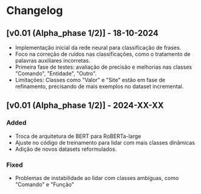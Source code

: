# Changelog

## [v0.01 (Alpha_phase 1/2)] - 18-10-2024
- Implementação inicial da rede neural para classificação de frases.
- Foco na correção de ruídos nas classificações, como o tratamento de palavras auxiliares incorretas.
- Primeira fase de testes: avaliação de precisão e melhorias nas classes "Comando", "Entidade", "Outro".
- Limitações: Classes como "Valor" e "Site" estão em fase de refinamento, precisando de mais exemplos no dataset incremental.

## [v0.01 (Alpha_phase 1/2)] - 2024-XX-XX
### Added
- Troca de arquitetura de BERT para RoBERTa-large
- Ajuste no código de treinamento para lidar com mais classes dinâmicas
- Adição de novos datasets reformulados.

### Fixed
- Problemas de instabilidade ao lidar com classes ambíguas, como "Comando" e "Função"
